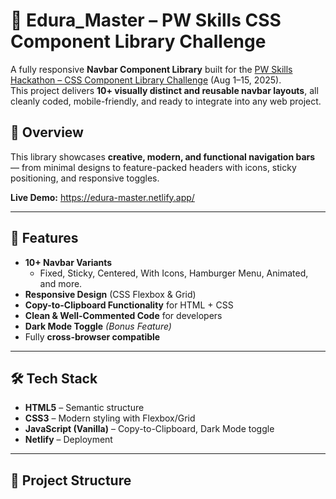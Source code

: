 # 🚀 Edura_Master – PW Skills CSS Component Library Challenge

A fully responsive **Navbar Component Library** built for the [PW Skills Hackathon – CSS Component Library Challenge](https://pages.github.com/) (Aug 1–15, 2025).  
This project delivers **10+ visually distinct and reusable navbar layouts**, all cleanly coded, mobile-friendly, and ready to integrate into any web project.

## 📌 Overview
This library showcases **creative, modern, and functional navigation bars** — from minimal designs to feature-packed headers with icons, sticky positioning, and responsive toggles.

**Live Demo:** https://edura-master.netlify.app/

---

## 🎯 Features
- **10+ Navbar Variants**  
  - Fixed, Sticky, Centered, With Icons, Hamburger Menu, Animated, and more.
- **Responsive Design** (CSS Flexbox & Grid)
- **Copy-to-Clipboard Functionality** for HTML + CSS
- **Clean & Well-Commented Code** for developers
- **Dark Mode Toggle** *(Bonus Feature)*
- Fully **cross-browser compatible**

---

## 🛠 Tech Stack
- **HTML5** – Semantic structure
- **CSS3** – Modern styling with Flexbox/Grid
- **JavaScript (Vanilla)** – Copy-to-Clipboard, Dark Mode toggle
- **Netlify** – Deployment

---

## 📂 Project Structure
